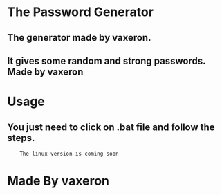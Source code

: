 # The Password Generator
## The generator made by vaxeron.
## It gives some random and strong passwords. Made by vaxeron

# Usage
## You just need to click on .bat file and follow the steps.
      - The linux version is coming soon

# Made By vaxeron
